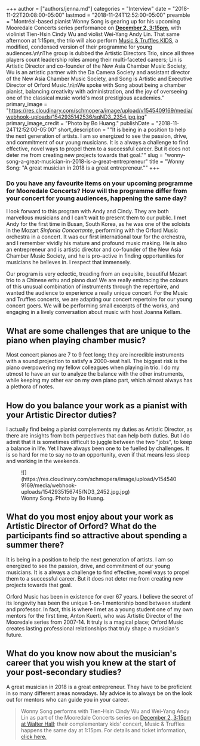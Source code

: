 +++
author = ["authors/jenna.md"]
categories = "Interview"
date = "2018-11-22T20:08:00-05:00"
lastmod = "2018-11-24T12:52:00-05:00"
preamble = "Montréal-based pianist Wonny Song is gearing up for his upcoming Mooredale Concerts series performance on [**December 2, 3:15pm**](https://www.mooredaleconcerts.com/event/artistic-directors-trio/), with violinist Tien-Hsin Cindy Wu and violist Wei-Yang Andy Lin. That same afternoon at 1:15pm, the trio will also perform [Music & Truffles KIDS](https://www.mooredaleconcerts.com/event/music-truffles-artistic-directors-trio/), a modified, condensed version of their programme for young audiences.\n\nThe group is dubbed the Artistic Directors Trio, since all three players count leadership roles among their multi-faceted careers; Lin is Artistic Director and co-founder of the New Asia Chamber Music Society, Wu is an artistic partner with the Da Camera Society and assistant director of the New Asia Chamber Music Society, and Song is Artistic and Executive Director of Orford Music.\n\nWe spoke with Song about being a chamber pianist, balancing creativity with administration, and the joy of overseeing one of the classical music world's most prestigious academies."
primary_image = "https://res.cloudinary.com/schmopera/image/upload/v1545409169/media/webhook-uploads/1542935142536/sqND3_2354.jpg.jpg"
primary_image_credit = "Photo by Bo Huang."
publishDate = "2018-11-24T12:52:00-05:00"
short_description = "&quot;It is being in a position to help the next generation of artists. I am so energized to see the passion, drive, and commitment of our young musicians. It is a always a challenge to find effective, novel ways to propel them to a successful career. But it does not deter me from creating new projects towards that goal.&quot;"
slug = "wonny-song-a-great-musician-in-2018-is-a-great-entrepreneur"
title = "Wonny Song: &quot;A great musician in 2018 is a great entrepreneur.&quot;"
+++

### Do you have any favourite items on your upcoming programme for Mooredale Concerts? How will the programme differ from your concert for young audiences, happening the same day?

I look forward to this program with Andy and Cindy. They are both marvellous musicians and I can't wait to present them to our public. I met Andy for the first time in Busan, South Korea, as he was one of the soloists in the Mozart *Sinfonia Concertante*, performing with the Orford Music orchestra in a concert. It was our first international tour for the orchestra, and I remember vividly his mature and profound music making. He is also an entrepreneur and is artistic director and co-founder of the New Asia Chamber Music Society, and he is pro-active in finding opportunities for musicians he believes in. I respect that immensely. 

Our program is very eclectic, treading from an exquisite, beautiful Mozart trio to a Chinese erhu and piano duo! We are really embracing the colours of this unusual combination of instruments through the repertoire, and wanted the audience to experience a really unique concert. For the Music and Truffles concerts, we are adapting our concert repertoire for our young concert goers. We will be performing small excerpts of the works, and engaging in a lively conversation about music with host Joanna Kellam. 

## What are some challenges that are unique to the piano when playing chamber music?

Most concert pianos are 7 to 9 feet long; they are incredible instruments with a sound projection to satisfy a 2000-seat hall. The biggest risk is the piano overpowering my fellow colleagues when playing in trio. I do my utmost to have an ear to analyze the balance with the other instruments, while keeping my other ear on my own piano part, which almost always has a plethora of notes.

## How do you balance your work as a pianist with your Artistic Director duties?

I actually find being a pianist complements my duties as Artistic Director, as there are insights from both perpectives that can help both duties. But I do admit that it is sometimes difficult to juggle between the two "jobs", to keep a balance in life. Yet I have always been one to be fuelled by challenges. It is so hard for me to say no to an opportunity, even if that means less sleep and working in the weekends. 

<figure data-type="image">![](https://res.cloudinary.com/schmopera/image/upload/v1545409169/media/webhook-uploads/1542935156745/ND3_2452.jpg.jpg)
<figcaption>Wonny Song. Photo by Bo Huang.</figcaption>
</figure>

## What do you most enjoy about your work as Artistic Director of Orford? What do the participants find so attractive about spending a summer there?

It is being in a position to help the next generation of artists. I am so energized to see the passion, drive, and commitment of our young musicians. It is a always a challenge to find effective, novel ways to propel them to a successful career. But it does not deter me from creating new projects towards that goal. 

Orford Music has been in existence for over 67 years. I believe the secret of its longevity has been the unique 1-on-1 mentorship bond between student and professor. In fact, this is where I met as a young student one of my own mentors for the first time, Anton Kuerti, who was Artistic Director of the Mooredale series from 2007-14. It truly is a magical place; Orford Music creates lasting professional relationships that truly shape a musician's future.

## What do you know now about the musician's career that you wish you knew at the start of your post-secondary studies?

A great musician in 2018 is a great entrepreneur. They have to be proficient in so many different areas nowadays. My advice is to always be on the look out for mentors who can guide you in your career.

>Wonny Song performs with Tien-Hsin Cindy Wu and Wei-Yang Andy Lin as part of the Mooredale Concerts series on [December 2, 3:15pm at Walter Hall](https://www.mooredaleconcerts.com/event/music-truffles-artistic-directors-trio/); their complementary kids' concert, Music & Truffles happens the same day at 1:15pm. For details and ticket information, [click here.](https://www.mooredaleconcerts.com/event/artistic-directors-trio/)
